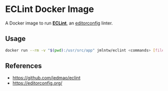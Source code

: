 # ECLint Docker Image

A Docker image to run [**ECLint**](https://github.com/jedmao/eclint), an [editorconfig](https://editorconfig.org/) linter.

## Usage

```bash
docker run --rm -v "$(pwd):/usr/src/app" jmlntw/eclint <commands> [files...] [options]
```

## References

- https://github.com/jedmao/eclint
- https://editorconfig.org/
